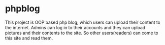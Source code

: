 # phpblog 
This project is OOP based php blog, which users can upload their content to the internet. 
Admins can log in to their accounts and they can upload pictures and their contents
 to the site. So other users(readers) can come to this site and read them.
